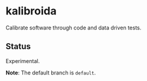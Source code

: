 # kalibroida

Calibrate software through code and data driven tests.

## Status

Experimental.

**Note**: The default branch is `default`.

